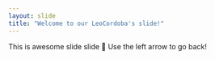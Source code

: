 ```yaml
---
layout: slide
title: "Welcome to our LeoCordoba's slide!"
---
```

This is awesome slide slide :tada:
Use the left arrow to go back!
